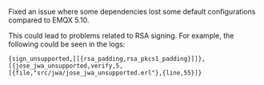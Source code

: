 Fixed an issue where some dependencies lost some default configurations compared to EMQX 5.10.

This could lead to problems related to RSA signing.  For example, the following could be seen in the logs:

```
{sign_unsupported,[[{rsa_padding,rsa_pkcs1_padding}]]}, [{jose_jwa_unsupported,verify,5,[{file,"src/jwa/jose_jwa_unsupported.erl"},{line,55}]}
```
